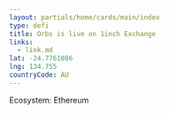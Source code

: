 ```yaml
---
layout: partials/home/cards/main/index
type: defi
title: Orbs is live on 1inch Exchange
links:
  - link.md
lat: -24.7761086
lng: 134.755
countryCode: AU
---
```


Ecosystem: Ethereum
